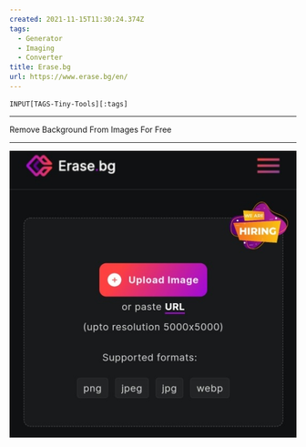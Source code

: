 ```yaml
---
created: 2021-11-15T11:30:24.374Z
tags: 
  - Generator
  - Imaging
  - Converter
title: Erase.bg
url: https://www.erase.bg/en/
---
```

```meta-bind
INPUT[TAGS-Tiny-Tools][:tags]
```

___
Remove Background From Images For Free
___

![](_attachments/erase-bg.jpg)
